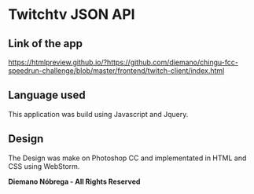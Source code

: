 # Twitchtv JSON API

## Link of the app

https://htmlpreview.github.io/?https://github.com/diemano/chingu-fcc-speedrun-challenge/blob/master/frontend/twitch-client/index.html

## Language used

This application was build using Javascript and Jquery.

## Design

The Design was make on Photoshop CC and implementated in HTML and CSS using WebStorm.

**Diemano Nóbrega - All Rights Reserved**

